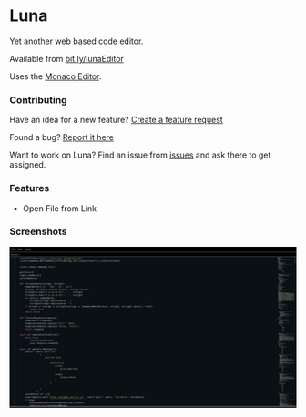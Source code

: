 # Luna
Yet another web based code editor.

Available from [bit.ly/lunaEditor](https://bit.ly/lunaEditor)

Uses the [Monaco Editor](https://github.com/microsoft/monaco-editor).

### Contributing

Have an idea for a new feature? [Create a feature request](https://github.com/nanna7077/Luna/issues/new?assignees=&labels=enhancement&template=feature_request.md&title=)

Found a bug? [Report it here](https://github.com/nanna7077/Luna/issues/new?assignees=&labels=bug&template=bug_report.md&title=)

Want to work on Luna? Find an issue from [issues](https://github.com/nanna7077/Luna/issues) and ask there to get assigned.

### Features

- Open File from Link

### Screenshots

![](https://github.com/nanna7077/Luna/blob/main/images/1.png?raw=true)

